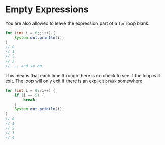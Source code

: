 # Empty Expressions

You are also allowed to leave the expression part of a `for` loop blank.

```java
for (int i = 0;;i++) {
    System.out.println(i);
}
// 0
// 1
// 2
// 3
// ... and so on
```

This means that each time through there is no check to see if the loop will exit.
The loop will only exit if there is an explicit `break` somewhere.

```java
for (int i = 0;;i++) {
    if (i == 5) {
        break;
    }
    System.out.println(i);
}
// 0
// 1
// 2
// 3
// 4
```